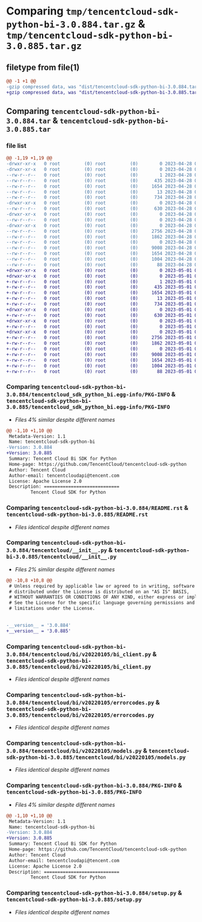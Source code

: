 # Comparing `tmp/tencentcloud-sdk-python-bi-3.0.884.tar.gz` & `tmp/tencentcloud-sdk-python-bi-3.0.885.tar.gz`

## filetype from file(1)

```diff
@@ -1 +1 @@
-gzip compressed data, was "dist/tencentcloud-sdk-python-bi-3.0.884.tar", last modified: Fri Apr 28 02:05:21 2023, max compression
+gzip compressed data, was "dist/tencentcloud-sdk-python-bi-3.0.885.tar", last modified: Mon May  1 00:28:20 2023, max compression
```

## Comparing `tencentcloud-sdk-python-bi-3.0.884.tar` & `tencentcloud-sdk-python-bi-3.0.885.tar`

### file list

```diff
@@ -1,19 +1,19 @@
-drwxr-xr-x   0 root         (0) root         (0)        0 2023-04-28 02:05:21.000000 tencentcloud-sdk-python-bi-3.0.884/
-drwxr-xr-x   0 root         (0) root         (0)        0 2023-04-28 02:05:21.000000 tencentcloud-sdk-python-bi-3.0.884/tencentcloud_sdk_python_bi.egg-info/
--rw-r--r--   0 root         (0) root         (0)        1 2023-04-28 02:05:21.000000 tencentcloud-sdk-python-bi-3.0.884/tencentcloud_sdk_python_bi.egg-info/dependency_links.txt
--rw-r--r--   0 root         (0) root         (0)      435 2023-04-28 02:05:21.000000 tencentcloud-sdk-python-bi-3.0.884/tencentcloud_sdk_python_bi.egg-info/SOURCES.txt
--rw-r--r--   0 root         (0) root         (0)     1654 2023-04-28 02:05:21.000000 tencentcloud-sdk-python-bi-3.0.884/tencentcloud_sdk_python_bi.egg-info/PKG-INFO
--rw-r--r--   0 root         (0) root         (0)       13 2023-04-28 02:05:21.000000 tencentcloud-sdk-python-bi-3.0.884/tencentcloud_sdk_python_bi.egg-info/top_level.txt
--rw-r--r--   0 root         (0) root         (0)      734 2023-04-28 02:05:20.000000 tencentcloud-sdk-python-bi-3.0.884/README.rst
-drwxr-xr-x   0 root         (0) root         (0)        0 2023-04-28 02:05:21.000000 tencentcloud-sdk-python-bi-3.0.884/tencentcloud/
--rw-r--r--   0 root         (0) root         (0)      630 2023-04-28 02:05:20.000000 tencentcloud-sdk-python-bi-3.0.884/tencentcloud/__init__.py
-drwxr-xr-x   0 root         (0) root         (0)        0 2023-04-28 02:05:21.000000 tencentcloud-sdk-python-bi-3.0.884/tencentcloud/bi/
--rw-r--r--   0 root         (0) root         (0)        0 2023-04-28 02:05:20.000000 tencentcloud-sdk-python-bi-3.0.884/tencentcloud/bi/__init__.py
-drwxr-xr-x   0 root         (0) root         (0)        0 2023-04-28 02:05:21.000000 tencentcloud-sdk-python-bi-3.0.884/tencentcloud/bi/v20220105/
--rw-r--r--   0 root         (0) root         (0)     2756 2023-04-28 02:05:20.000000 tencentcloud-sdk-python-bi-3.0.884/tencentcloud/bi/v20220105/bi_client.py
--rw-r--r--   0 root         (0) root         (0)     1862 2023-04-28 02:05:20.000000 tencentcloud-sdk-python-bi-3.0.884/tencentcloud/bi/v20220105/errorcodes.py
--rw-r--r--   0 root         (0) root         (0)        0 2023-04-28 02:05:20.000000 tencentcloud-sdk-python-bi-3.0.884/tencentcloud/bi/v20220105/__init__.py
--rw-r--r--   0 root         (0) root         (0)     9008 2023-04-28 02:05:20.000000 tencentcloud-sdk-python-bi-3.0.884/tencentcloud/bi/v20220105/models.py
--rw-r--r--   0 root         (0) root         (0)     1654 2023-04-28 02:05:21.000000 tencentcloud-sdk-python-bi-3.0.884/PKG-INFO
--rw-r--r--   0 root         (0) root         (0)     1004 2023-04-28 02:05:20.000000 tencentcloud-sdk-python-bi-3.0.884/setup.py
--rw-r--r--   0 root         (0) root         (0)       88 2023-04-28 02:05:21.000000 tencentcloud-sdk-python-bi-3.0.884/setup.cfg
+drwxr-xr-x   0 root         (0) root         (0)        0 2023-05-01 00:28:20.000000 tencentcloud-sdk-python-bi-3.0.885/
+drwxr-xr-x   0 root         (0) root         (0)        0 2023-05-01 00:28:20.000000 tencentcloud-sdk-python-bi-3.0.885/tencentcloud_sdk_python_bi.egg-info/
+-rw-r--r--   0 root         (0) root         (0)        1 2023-05-01 00:28:20.000000 tencentcloud-sdk-python-bi-3.0.885/tencentcloud_sdk_python_bi.egg-info/dependency_links.txt
+-rw-r--r--   0 root         (0) root         (0)      435 2023-05-01 00:28:20.000000 tencentcloud-sdk-python-bi-3.0.885/tencentcloud_sdk_python_bi.egg-info/SOURCES.txt
+-rw-r--r--   0 root         (0) root         (0)     1654 2023-05-01 00:28:20.000000 tencentcloud-sdk-python-bi-3.0.885/tencentcloud_sdk_python_bi.egg-info/PKG-INFO
+-rw-r--r--   0 root         (0) root         (0)       13 2023-05-01 00:28:20.000000 tencentcloud-sdk-python-bi-3.0.885/tencentcloud_sdk_python_bi.egg-info/top_level.txt
+-rw-r--r--   0 root         (0) root         (0)      734 2023-05-01 00:28:20.000000 tencentcloud-sdk-python-bi-3.0.885/README.rst
+drwxr-xr-x   0 root         (0) root         (0)        0 2023-05-01 00:28:20.000000 tencentcloud-sdk-python-bi-3.0.885/tencentcloud/
+-rw-r--r--   0 root         (0) root         (0)      630 2023-05-01 00:28:20.000000 tencentcloud-sdk-python-bi-3.0.885/tencentcloud/__init__.py
+drwxr-xr-x   0 root         (0) root         (0)        0 2023-05-01 00:28:20.000000 tencentcloud-sdk-python-bi-3.0.885/tencentcloud/bi/
+-rw-r--r--   0 root         (0) root         (0)        0 2023-05-01 00:28:20.000000 tencentcloud-sdk-python-bi-3.0.885/tencentcloud/bi/__init__.py
+drwxr-xr-x   0 root         (0) root         (0)        0 2023-05-01 00:28:20.000000 tencentcloud-sdk-python-bi-3.0.885/tencentcloud/bi/v20220105/
+-rw-r--r--   0 root         (0) root         (0)     2756 2023-05-01 00:28:20.000000 tencentcloud-sdk-python-bi-3.0.885/tencentcloud/bi/v20220105/bi_client.py
+-rw-r--r--   0 root         (0) root         (0)     1862 2023-05-01 00:28:20.000000 tencentcloud-sdk-python-bi-3.0.885/tencentcloud/bi/v20220105/errorcodes.py
+-rw-r--r--   0 root         (0) root         (0)        0 2023-05-01 00:28:20.000000 tencentcloud-sdk-python-bi-3.0.885/tencentcloud/bi/v20220105/__init__.py
+-rw-r--r--   0 root         (0) root         (0)     9008 2023-05-01 00:28:20.000000 tencentcloud-sdk-python-bi-3.0.885/tencentcloud/bi/v20220105/models.py
+-rw-r--r--   0 root         (0) root         (0)     1654 2023-05-01 00:28:20.000000 tencentcloud-sdk-python-bi-3.0.885/PKG-INFO
+-rw-r--r--   0 root         (0) root         (0)     1004 2023-05-01 00:28:20.000000 tencentcloud-sdk-python-bi-3.0.885/setup.py
+-rw-r--r--   0 root         (0) root         (0)       88 2023-05-01 00:28:20.000000 tencentcloud-sdk-python-bi-3.0.885/setup.cfg
```

### Comparing `tencentcloud-sdk-python-bi-3.0.884/tencentcloud_sdk_python_bi.egg-info/PKG-INFO` & `tencentcloud-sdk-python-bi-3.0.885/tencentcloud_sdk_python_bi.egg-info/PKG-INFO`

 * *Files 4% similar despite different names*

```diff
@@ -1,10 +1,10 @@
 Metadata-Version: 1.1
 Name: tencentcloud-sdk-python-bi
-Version: 3.0.884
+Version: 3.0.885
 Summary: Tencent Cloud Bi SDK for Python
 Home-page: https://github.com/TencentCloud/tencentcloud-sdk-python
 Author: Tencent Cloud
 Author-email: tencentcloudapi@tencent.com
 License: Apache License 2.0
 Description: ============================
         Tencent Cloud SDK for Python
```

### Comparing `tencentcloud-sdk-python-bi-3.0.884/README.rst` & `tencentcloud-sdk-python-bi-3.0.885/README.rst`

 * *Files identical despite different names*

### Comparing `tencentcloud-sdk-python-bi-3.0.884/tencentcloud/__init__.py` & `tencentcloud-sdk-python-bi-3.0.885/tencentcloud/__init__.py`

 * *Files 2% similar despite different names*

```diff
@@ -10,8 +10,8 @@
 # Unless required by applicable law or agreed to in writing, software
 # distributed under the License is distributed on an "AS IS" BASIS,
 # WITHOUT WARRANTIES OR CONDITIONS OF ANY KIND, either express or implied.
 # See the License for the specific language governing permissions and
 # limitations under the License.
 
 
-__version__ = '3.0.884'
+__version__ = '3.0.885'
```

### Comparing `tencentcloud-sdk-python-bi-3.0.884/tencentcloud/bi/v20220105/bi_client.py` & `tencentcloud-sdk-python-bi-3.0.885/tencentcloud/bi/v20220105/bi_client.py`

 * *Files identical despite different names*

### Comparing `tencentcloud-sdk-python-bi-3.0.884/tencentcloud/bi/v20220105/errorcodes.py` & `tencentcloud-sdk-python-bi-3.0.885/tencentcloud/bi/v20220105/errorcodes.py`

 * *Files identical despite different names*

### Comparing `tencentcloud-sdk-python-bi-3.0.884/tencentcloud/bi/v20220105/models.py` & `tencentcloud-sdk-python-bi-3.0.885/tencentcloud/bi/v20220105/models.py`

 * *Files identical despite different names*

### Comparing `tencentcloud-sdk-python-bi-3.0.884/PKG-INFO` & `tencentcloud-sdk-python-bi-3.0.885/PKG-INFO`

 * *Files 4% similar despite different names*

```diff
@@ -1,10 +1,10 @@
 Metadata-Version: 1.1
 Name: tencentcloud-sdk-python-bi
-Version: 3.0.884
+Version: 3.0.885
 Summary: Tencent Cloud Bi SDK for Python
 Home-page: https://github.com/TencentCloud/tencentcloud-sdk-python
 Author: Tencent Cloud
 Author-email: tencentcloudapi@tencent.com
 License: Apache License 2.0
 Description: ============================
         Tencent Cloud SDK for Python
```

### Comparing `tencentcloud-sdk-python-bi-3.0.884/setup.py` & `tencentcloud-sdk-python-bi-3.0.885/setup.py`

 * *Files identical despite different names*

